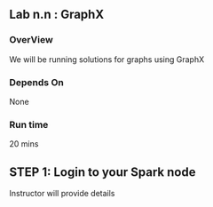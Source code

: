 ## Lab n.n : GraphX

### OverView
We will be running solutions for graphs using GraphX 

### Depends On 
None

### Run time
20 mins


## STEP 1: Login to your Spark node
Instructor will provide details


